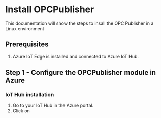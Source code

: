 # Install OPCPublisher
This documentation will show the steps to insall the OPC Publisher in a Linux environment

## Prerequisites

1. Azure IoT Edge is installed and connected to Azure IoT Hub.

## Step 1 - Configure the OPCPublisher module in Azure

### IoT Hub installation

1. Go to your IoT Hub in the Azure portal.
2. Click on 
